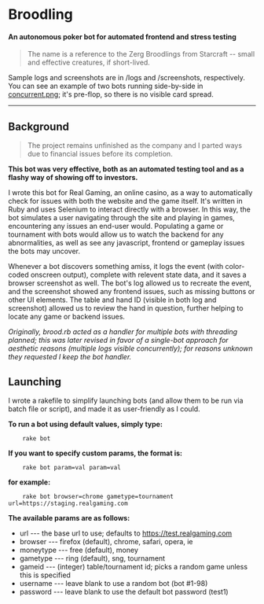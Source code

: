 # Broodling #
#### An autonomous poker bot for automated frontend and stress testing ####
> The name is a reference to the Zerg Broodlings from Starcraft -- small and effective creatures, if short-lived.

Sample logs and screenshots are in /logs and /screenshots, respectively.  You can see an example of two bots running side-by-side in [concurrent.png](https://github.com/Ashkin/Broodling/blob/master/concurrent.png); it's pre-flop, so there is no visible card spread.

----------------------------------------------------

## Background ##
> The project remains unfinished as the company and I parted ways due to financial issues before its completion.

**This bot was very effective, both as an automated testing tool and as a flashy way of showing off to investors.**

I wrote this bot for Real Gaming, an online casino, as a way to automatically check for issues with both the website and the game itself.  It's written in Ruby and uses Selenium to interact directly with a browser.  In this way, the bot simulates a user navigating through the site and playing in games, encountering any issues an end-user would.  Populating a game or tournament with bots would allow us to watch the backend for any abnormalities, as well as see any javascript, frontend or gameplay issues the bots may uncover.

Whenever a bot discovers something amiss, it logs the event (with color-coded onscreen output), complete with relevent state data, and it saves a browser screenshot as well.  The bot's log allowed us to recreate the event, and the screenshot showed any frontend issues, such as missing buttons or other UI elements.  The table and hand ID (visible in both log and screenshot) allowed us to review the hand in question, further helping to locate any game or backend issues.

*Originally, brood.rb acted as a handler for multiple bots with threading planned; this was later revised in favor of a single-bot approach for aesthetic reasons (multiple logs visible concurrently); for reasons unknown they requested I keep the bot handler.*

## Launching ##
I wrote a rakefile to simplify launching bots (and allow them to be run via batch file or script), and made it as user-friendly as I could.

**To run a bot using default values, simply type:**

        rake bot

**If you want to specify custom params, the format is:**

        rake bot param=val param=val

**for example:**

        rake bot browser=chrome gametype=tournament url=https://staging.realgaming.com

**The available params are as follows:**
* url        --- the base url to use; defaults to https://test.realgaming.com
* browser    --- firefox (default), chrome, safari, opera, ie
* moneytype  --- free (default), money
* gametype   --- ring (default), sng, tournament
* gameid     --- (integer) table/tournament id;  picks a random game unless this is specified
* username   --- leave blank to use a random bot (bot #1-98)
* password   --- leave blank to use the default bot password (test1)

